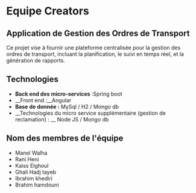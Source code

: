 
# Equipe Creators

## Application de Gestion des Ordres de Transport

Ce projet vise à fournir une plateforme centralisée pour la gestion des ordres de transport, incluant la planification, le suivi en temps réel, et la génération de rapports.

## Technologies 
- __Back end des micro-services__ :Spring boot
- __Front end :__Angular
- __Base de donnée :__ MySql / H2 / Mongo db
- __Technologies du micro service supplémentaire (gestion de reclamation) : __ Node JS / Mongo db

## Nom des membres de l'équipe 
- Manel Walha
- Rani Heni
- Kaiss Elghoul
- Ghali Hadj tayeb
- Ibrahim khediri
- Brahim hamdouni
  

